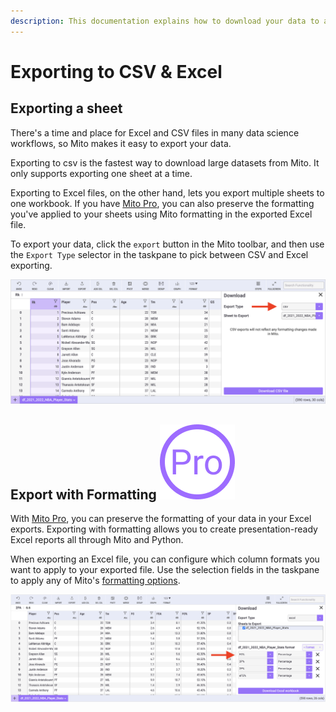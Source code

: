 ```yaml
---
description: This documentation explains how to download your data to a CSV or Excel file.
---
```


# Exporting to CSV & Excel

## Exporting a sheet

There's a time and place for Excel and CSV files in many data science workflows, so Mito makes it easy to export your data.

Exporting to csv is the fastest way to download large datasets from Mito. It only supports exporting one sheet at a time.&#x20;

Exporting to Excel files, on the other hand, lets you export multiple sheets to one workbook. If you have [Mito Pro](https://www.trymito.io/plans), you can also preserve the formatting you've applied to your sheets using Mito formatting in the exported Excel file.

To export your data, click the `export` button in the Mito toolbar, and then use the `Export Type` selector in the taskpane to pick between CSV and Excel exporting.

![](<../.gitbook/assets/Screen Shot 2022-01-30 at 7.05.28 PM.png>)

## Export with Formatting ![](<../.gitbook/assets/Pro Logo(1) (1).png>)

With [Mito Pro](https://www.trymito.io/plans), you can preserve the formatting of your data in your Excel exports. Exporting with formatting allows you to create presentation-ready Excel reports all through Mito and Python.

When exporting an Excel file, you can configure which column formats you want to apply to your exported file. Use the selection fields in the taskpane to apply any of Mito's [formatting options](formatting.md).&#x20;

![](<../.gitbook/assets/Screen Shot 2022-01-30 at 6.24.45 PM.png>)

